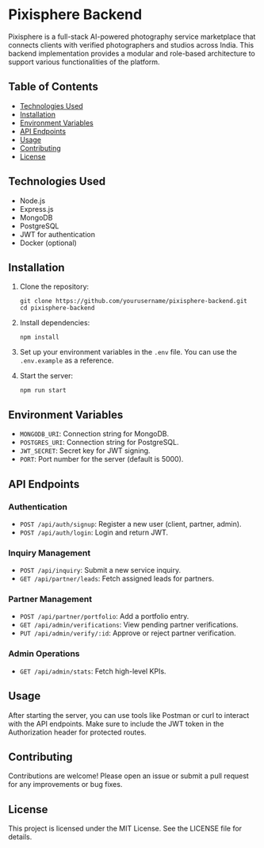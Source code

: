 # Pixisphere Backend

Pixisphere is a full-stack AI-powered photography service marketplace that connects clients with verified photographers and studios across India. This backend implementation provides a modular and role-based architecture to support various functionalities of the platform.

## Table of Contents

- [Technologies Used](#technologies-used)
- [Installation](#installation)
- [Environment Variables](#environment-variables)
- [API Endpoints](#api-endpoints)
- [Usage](#usage)
- [Contributing](#contributing)
- [License](#license)

## Technologies Used

- Node.js
- Express.js
- MongoDB
- PostgreSQL
- JWT for authentication
- Docker (optional)

## Installation

1. Clone the repository:
   ```
   git clone https://github.com/yourusername/pixisphere-backend.git
   cd pixisphere-backend
   ```

2. Install dependencies:
   ```
   npm install
   ```

3. Set up your environment variables in the `.env` file. You can use the `.env.example` as a reference.

4. Start the server:
   ```
   npm run start
   ```

## Environment Variables

- `MONGODB_URI`: Connection string for MongoDB.
- `POSTGRES_URI`: Connection string for PostgreSQL.
- `JWT_SECRET`: Secret key for JWT signing.
- `PORT`: Port number for the server (default is 5000).

## API Endpoints

### Authentication
- `POST /api/auth/signup`: Register a new user (client, partner, admin).
- `POST /api/auth/login`: Login and return JWT.

### Inquiry Management
- `POST /api/inquiry`: Submit a new service inquiry.
- `GET /api/partner/leads`: Fetch assigned leads for partners.

### Partner Management
- `POST /api/partner/portfolio`: Add a portfolio entry.
- `GET /api/admin/verifications`: View pending partner verifications.
- `PUT /api/admin/verify/:id`: Approve or reject partner verification.

### Admin Operations
- `GET /api/admin/stats`: Fetch high-level KPIs.

## Usage

After starting the server, you can use tools like Postman or curl to interact with the API endpoints. Make sure to include the JWT token in the Authorization header for protected routes.

## Contributing

Contributions are welcome! Please open an issue or submit a pull request for any improvements or bug fixes.

## License

This project is licensed under the MIT License. See the LICENSE file for details.